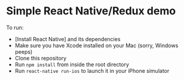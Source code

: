 # Simple React Native/Redux demo

To run:

* [Install React Native] and its dependencies
* Make sure you have Xcode installed on your Mac (sorry, Windows peeps)
* Clone this repository
* Run `npm install` from inside the root directory
* Run `react-native run-ios` to launch it in your iPhone simulator